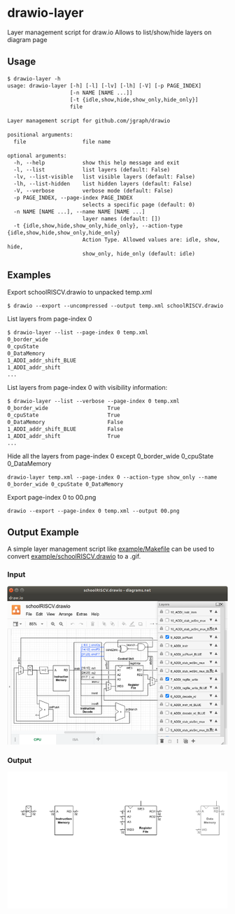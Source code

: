 # drawio-layer
Layer management script for draw.io
Allows to list/show/hide layers on diagram page

## Usage

```
$ drawio-layer -h
usage: drawio-layer [-h] [-l] [-lv] [-lh] [-V] [-p PAGE_INDEX]
                    [-n NAME [NAME ...]]
                    [-t {idle,show,hide,show_only,hide_only}]
                    file

Layer management script for github.com/jgraph/drawio

positional arguments:
  file                  file name

optional arguments:
  -h, --help            show this help message and exit
  -l, --list            list layers (default: False)
  -lv, --list-visible   list visible layers (default: False)
  -lh, --list-hidden    list hidden layers (default: False)
  -V, --verbose         verbose mode (default: False)
  -p PAGE_INDEX, --page-index PAGE_INDEX
                        selects a specific page (default: 0)
  -n NAME [NAME ...], --name NAME [NAME ...]
                        layer names (default: [])
  -t {idle,show,hide,show_only,hide_only}, --action-type {idle,show,hide,show_only,hide_only}
                        Action Type. Allowed values are: idle, show, hide,
                        show_only, hide_only (default: idle)
```

## Examples

Export schoolRISCV.drawio to unpacked temp.xml
```
$ drawio --export --uncompressed --output temp.xml schoolRISCV.drawio
```

List layers from page-index 0
```
$ drawio-layer --list --page-index 0 temp.xml 
0_border_wide
0_cpuState
0_DataMemory
1_ADDI_addr_shift_BLUE
1_ADDI_addr_shift
...
```

List layers from page-index 0 with visibility information:
```
$ drawio-layer --list --verbose --page-index 0 temp.xml 
0_border_wide                   True
0_cpuState                      True
0_DataMemory                    False
1_ADDI_addr_shift_BLUE          False
1_ADDI_addr_shift               True
...
```

Hide all the layers from page-index 0 except 0_border_wide 0_cpuState 0_DataMemory
```
drawio-layer temp.xml --page-index 0 --action-type show_only --name 0_border_wide 0_cpuState 0_DataMemory
```

Export page-index 0 to 00.png
```
drawio --export --page-index 0 temp.xml --output 00.png
```

## Output Example

A simple layer management script like [example/Makefile](example/Makefile) can be used to convert [example/schoolRISCV.drawio](example/schoolRISCV.drawio) to a .gif.

### Input

![screen.png](example/screen.png)

### Output

![schoolRISCV.gif](example/schoolRISCV.gif)
